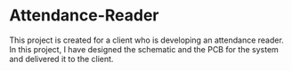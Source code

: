 # Attendance-Reader

This project is created for a client who is developing an attendance reader. In this project, I have designed the schematic and the PCB for the system and delivered it to the client.
